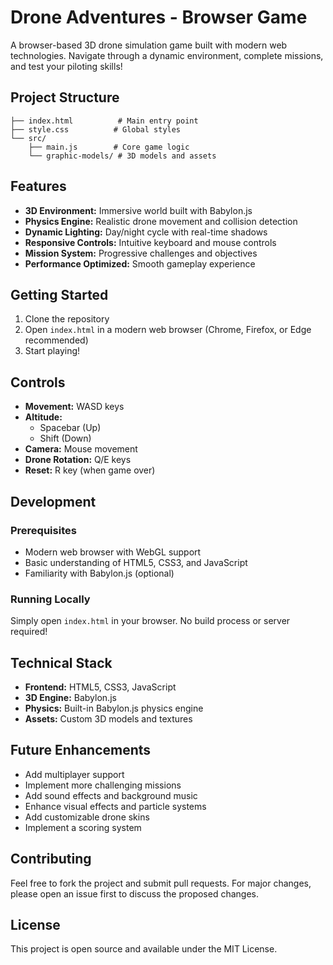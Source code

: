 # Drone Adventures - Browser Game

A browser-based 3D drone simulation game built with modern web technologies. Navigate through a dynamic environment, complete missions, and test your piloting skills!

## Project Structure

```
├── index.html          # Main entry point
├── style.css          # Global styles
└── src/
    ├── main.js        # Core game logic
    └── graphic-models/ # 3D models and assets
```

## Features

* **3D Environment:** Immersive world built with Babylon.js
* **Physics Engine:** Realistic drone movement and collision detection
* **Dynamic Lighting:** Day/night cycle with real-time shadows
* **Responsive Controls:** Intuitive keyboard and mouse controls
* **Mission System:** Progressive challenges and objectives
* **Performance Optimized:** Smooth gameplay experience

## Getting Started

1. Clone the repository
2. Open `index.html` in a modern web browser (Chrome, Firefox, or Edge recommended)
3. Start playing!

## Controls

* **Movement:** WASD keys
* **Altitude:** 
  * Spacebar (Up)
  * Shift (Down)
* **Camera:** Mouse movement
* **Drone Rotation:** Q/E keys
* **Reset:** R key (when game over)

## Development

### Prerequisites
* Modern web browser with WebGL support
* Basic understanding of HTML5, CSS3, and JavaScript
* Familiarity with Babylon.js (optional)

### Running Locally
Simply open `index.html` in your browser. No build process or server required!

## Technical Stack

* **Frontend:** HTML5, CSS3, JavaScript
* **3D Engine:** Babylon.js
* **Physics:** Built-in Babylon.js physics engine
* **Assets:** Custom 3D models and textures

## Future Enhancements

* Add multiplayer support
* Implement more challenging missions
* Add sound effects and background music
* Enhance visual effects and particle systems
* Add customizable drone skins
* Implement a scoring system

## Contributing

Feel free to fork the project and submit pull requests. For major changes, please open an issue first to discuss the proposed changes.

## License

This project is open source and available under the MIT License.